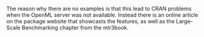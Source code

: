 The reason why there are no examples is that this lead to CRAN problems when the OpenML server
was not available. Instead there is an online article on the package website that showcasts
the features, as well as the Large-Scale Benchmarking chapter from the mlr3book.
